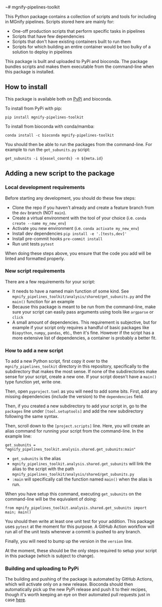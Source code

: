 ¬# mgnify-pipelines-toolkit

This Python package contains a collection of scripts and tools for including in MGnify pipelines. Scripts stored here are mainly for:

- One-off production scripts that perform specific tasks in pipelines
- Scripts that have few dependencies
- Scripts that don't have existing containers built to run them
- Scripts for which building an entire container would be too bulky of a solution to deploy in pipelines

This package is built and uploaded to PyPi and bioconda. The package bundles scripts and makes them executable from the command-line when this package is installed.

## How to install

This package is available both on [PyPi](https://pypi.org/project/mgnify-pipelines-toolkit/) and bioconda.

To install from PyPi with pip:

`pip install mgnify-pipelines-toolkit`

To install from bioconda with conda/mamba:

`conda install -c bioconda mgnify-pipelines-toolkit`

You should then be able to run the packages from the command-line. For example to run the `get_subunits.py` script:

`get_subunits -i ${easel_coords} -n ${meta.id}`

## Adding a new script to the package

### Local development requirements
Before starting any development, you should do these few steps:
- Clone the repo if you haven't already and create a feature branch from the `dev` branch (NOT `main`).
- Create a virtual environment with the tool of your choice (i.e. `conda create --name my_new_env`)
- Activate you new environment (i.e. `conda activate my_new_env`)
- Install dev dependencies `pip install -e '.[tests,dev]'`
- Install pre-commit hooks `pre-commit install`
- Run unit tests `pytest`

When doing these steps above, you ensure that the code you add will be linted and formatted properly.

### New script requirements

There are a few requirements for your script:

- It needs to have a named main function of some kind. See `mgnify_pipelines_toolkit/analysis/shared/get_subunits.py` and the `main()` function for an example
- Because this package is meant to be run from the command-line, make sure your script can easily pass arguments using tools like `argparse` or `click`
- A small amount of dependencies. This requirement is subjective, but for example if your script only requires a handful of basic packages like `Biopython`, `numpy`, `pandas`, etc., then it's fine. However if the script has a more extensive list of dependencies, a container is probably a better fit.

### How to add a new script

To add a new Python script, first copy it over to the `mgnify_pipelines_toolkit` directory in this repository, specifically to the subdirectory that makes the most sense. If none of the subdirectories make sense for your script, create a new one. If your script doesn't have a `main()` type function yet, write one.

Then, open `pyproject.toml` as you will need to add some bits. First, add any missing dependencies (include the version) to the `dependencies` field.

Then, if you created a new subdirectory to add your script in, go to the `packages` line under `[tool.setuptools]` and add the new subdirectory following the same syntax.

Then, scroll down to the `[project.scripts]` line. Here, you will create an alias command for running your script from the command-line. In the example line:

`get_subunits = "mgnify_pipelines_toolkit.analysis.shared.get_subunits:main"`

- `get_subunits` is the alias
- `mgnify_pipelines_toolkit.analysis.shared.get_subunits` will link the alias to the script with the path `mgnify_pipelines_toolkit/analysis/shared/get_subunits.py`
- `:main` will specifically call the function named `main()` when the alias is run.

When you have setup this command, executing `get_subunits` on the command-line will be the equivalent of doing:

`from mgnify_pipelines_toolkit.analysis.shared.get_subunits import main; main()`

You should then write at least one unit test for your addition. This package uses `pytest` at the moment for this purpose. A GitHub Action workflow will run all of the unit tests whenever a commit is pushed to any branch.

Finally, you will need to bump up the version in the `version` line.

At the moment, these should be the only steps required to setup your script in this package (which is subject to change).

### Building and uploading to PyPi

The building and pushing of the package is automated by GitHub Actions, which will activate only on a new release. Bioconda should then automatically pick up the new PyPi release and push it to their recipes, though it's worth keeping an eye on their automated pull requests just in case [here](https://github.com/bioconda/bioconda-recipes/pulls).
